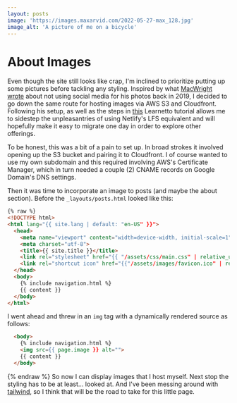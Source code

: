 ```yaml
---
layout: posts
image: 'https://images.maxarvid.com/2022-05-27-max_128.jpg'
image_alt: 'A picture of me on a bicycle'
---
```


# About Images

Even though the site still looks like crap, I'm inclined to prioritize putting up some pictures before tackling any styling. Inspired by what [MacWright wrote](https://macwright.com/2019/02/28/photos.html) about not using social media for his photos back in 2019, I decided to go down the same route for hosting images via AWS S3 and Cloudfront. Following his setup, as well as the steps in [this](https://learnetto.com/blog/cloudfront-s3) Learnetto tutorial allows me to sidestep the unpleasantries of using Netlify's LFS equivalent and will hopefully make it easy to migrate one day in order to explore other offerings.

To be honest, this was a bit of a pain to set up. In broad strokes it involved opening up the S3 bucket and pairing it to Cloudfront. I of course wanted to use my own subdomain and this required involving AWS's Certificate Manager, which in turn needed a couple (2) CNAME records on Google Domain's DNS settings.

Then it was time to incorporate an image to posts (and maybe the about section). Before the `_layouts/posts.html` looked like this:
```html
{% raw %}
<!DOCTYPE html>
<html lang="{{ site.lang | default: "en-US" }}">
  <head>
    <meta name="viewport" content="width=device-width, initial-scale=1">
    <meta charset="utf-8">
    <title>{{ site.title }}</title>
    <link rel="stylesheet" href="{{ "/assets/css/main.css" | relative_url }}">
    <link rel="shortcut icon" href="{{"/assets/images/favicon.ico" | relative_url }}" type="image/x-icon">
  </head>
  <body>
    {% include navigation.html %}
    {{ content }}
  </body>
</html>
```
I went ahead and threw in an `img` tag with a dynamically rendered source as follows:
```html
  <body>
    {% include navigation.html %}
    <img src={{ page.image }} alt="">
    {{ content }}
  </body>
```
{% endraw %}
So now I can display images that I host myself. Next stop the styling has to be at least... looked at. And I've been messing around with [tailwind](https://tailwindcss.com/), so I think that will be the road to take for this little page.
